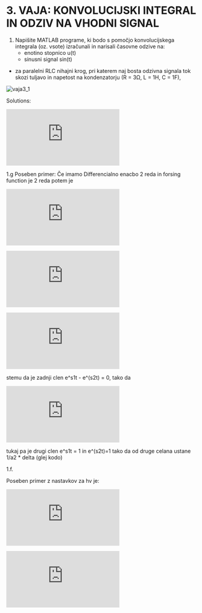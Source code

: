 # 3. VAJA: KONVOLUCIJSKI INTEGRAL IN ODZIV NA VHODNI SIGNAL

1. Napišite MATLAB programe, ki bodo s pomočjo konvolucijskega integrala (oz. vsote)
   izračunali in narisali časovne odzive na: 
   *  enotino stopnico u(t)
   *  sinusni signal sin(t)

* za paralelni RLC nihajni krog, pri katerem naj bosta odzivna signala tok skozi tuljavo
in napetost na kondenzatorju (R = 3Ω, L = 1H, C = 1F),

![vaja3_1](https://user-images.githubusercontent.com/4838487/32390412-a955b28a-c0ce-11e7-8ca3-78978dfe8836.png)

Solutions:

![tok iL](http://latex.codecogs.com/gif.latex?LC%5Cfrac%7Bd%5E2i_L%28t%29%7D%7Bdt%5E2%7D%20&plus;%20%5Cfrac%7BL%7D%7BR%7D%20%5Cfrac%7Bdi_L%28t%29%7D%7Bdt%7D%20&plus;%20i_L%20%3D%20i_g)


1.g Poseben primer: Če imamo Differencialno enacbo 2 reda in forsing function je 2 reda potem je

![h definicija](http://latex.codecogs.com/gif.latex?h%3Db_%7B2%7D%5Cfrac%7Bd%5E%7B2%7Dh_v%7D%7Bdt%5E%7B2%7D%7D%20&plus;%20b_%7B1%7D%5Cfrac%7Bdh_v%7D%7Bdt%7D%20&plus;%20b_%7B0%7Dh_%7Bv%7D)

![hv function](http://latex.codecogs.com/gif.latex?h_%7Bv%7D%3D%20%5Cfrac%7B1%7D%7Ba_%7B2%7D%7D%20%5Cfrac%7B1%7D%7Bs_%7B2%7D%20-%20s_%7B1%7D%7D%28e%5E%7Bs_1t%7D-e%5E%7Bs_2t%7D%29*u_t)

![dhv function](http://latex.codecogs.com/gif.latex?%5Cfrac%7B%5Cmathrm%7Bd%7D%20%7D%7B%5Cmathrm%7Bd%7D%20t%7Dh_%7Bv%7D%3D%20%5Cfrac%7B1%7D%7Ba_%7B2%7D%7D%20%5Cfrac%7B1%7D%7Bs_%7B2%7D%20-%20s_%7B1%7D%7D%28s_1%20e%5E%7Bs_1t%7D-s_2e%5E%7Bs_2t%7D%29*u_t%20&plus;%20%5Cfrac%7B1%7D%7Ba_%7B2%7D%7D%20%5Cfrac%7B1%7D%7Bs_%7B2%7D%20-%20s_%7B1%7D%7D%28e%5E%7Bs_1t%7D%20-%20e%5E%7Bs_2t%7D%29*%5Cdelta%20_t)

stemu da je zadnji clen e^s1t - e^(s2t) = 0, tako da 

![ddhv function](http://latex.codecogs.com/gif.latex?%5Cfrac%7B%5Cmathrm%7Bd%5E2%7D%20%7D%7B%5Cmathrm%7Bd%7D%20t%5E2%7Dh_%7Bv%7D%3D%20%5Cfrac%7B1%7D%7Ba_%7B2%7D%7D%20%5Cfrac%7B1%7D%7Bs_%7B2%7D%20-%20s_%7B1%7D%7D%28s_1%5E%7B2%7D%20e%5E%7Bs_1t%7D-s_2%5E%7B2%7De%5E%7Bs_2t%7D%29*u_t%20&plus;%20%5Cfrac%7B1%7D%7Ba_%7B2%7D%7D%20%5Cfrac%7B1%7D%7Bs_%7B2%7D%20-%20s_%7B1%7D%7D%28s_1%20e%5E%7Bs_1t%7D-s_2e%5E%7Bs_2t%7D%29*%5Cdelta%20_t)

tukaj pa je drugi clen e^s1t = 1 in  e^(s2t)=1 tako da od druge celana ustane 1/a2 * delta (glej kodo) 

1.f.

Poseben primer z nastavkov za hv je:

![hv 2 primer](http://latex.codecogs.com/gif.latex?h_%7Bv%7D%3D%20%5Cfrac%7B1%7D%7Ba_%7B1%7D%7D%20e%5E%7B-%5Cfrac%7Ba_0%7D%7Ba_1%7D%20t%7D*u_t)

![odvod hv](http://latex.codecogs.com/gif.latex?%5Cfrac%7B%5Cmathrm%7Bd%7D%20%7D%7B%5Cmathrm%7Bd%7D%20t%7Dh_%7Bv%7D%3D%20%5Cfrac%7B1%7D%7Ba_%7B1%7D%7D*%28-%5Cfrac%7Ba_0%7D%7Ba_1%7D%29e%5E%7B-%5Cfrac%7Ba_0%7D%7Ba_1%7D%20t%7D*u_t%20&plus;%20%5Cfrac%7B1%7D%7Ba_%7B1%7D%7D*%5Cdelta_t)

